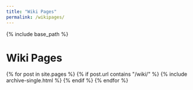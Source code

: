 ```yaml
---
title: "Wiki Pages"
permalink: /wikipages/
---
```


{% include base_path %}

<h1><i class="fa fa-list-ul" aria-hidden="true"></i>Wiki Pages</h1>
{% for post in site.pages %}
  {% if post.url contains "/wiki/" %}
    {% include archive-single.html %}
  {% endif %}
{% endfor %}